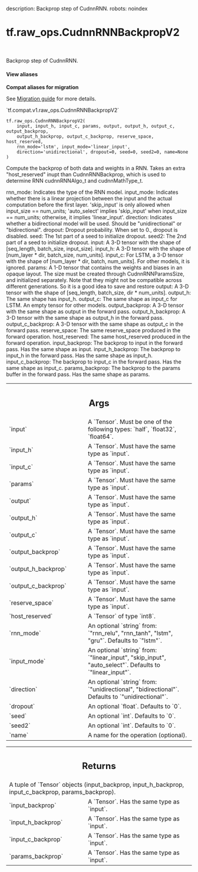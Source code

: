 description: Backprop step of CudnnRNN.
robots: noindex

# tf.raw_ops.CudnnRNNBackpropV2

<!-- Insert buttons and diff -->

<table class="tfo-notebook-buttons tfo-api nocontent" align="left">

</table>



Backprop step of CudnnRNN.

<section class="expandable">
  <h4 class="showalways">View aliases</h4>
  <p>
<b>Compat aliases for migration</b>
<p>See
<a href="https://www.tensorflow.org/guide/migrate">Migration guide</a> for
more details.</p>
<p>`tf.compat.v1.raw_ops.CudnnRNNBackpropV2`</p>
</p>
</section>

<pre class="devsite-click-to-copy prettyprint lang-py tfo-signature-link">
<code>tf.raw_ops.CudnnRNNBackpropV2(
    input, input_h, input_c, params, output, output_h, output_c, output_backprop,
    output_h_backprop, output_c_backprop, reserve_space, host_reserved,
    rnn_mode=&#x27;lstm&#x27;, input_mode=&#x27;linear_input&#x27;,
    direction=&#x27;unidirectional&#x27;, dropout=0, seed=0, seed2=0, name=None
)
</code></pre>



<!-- Placeholder for "Used in" -->

Compute the backprop of both data and weights in a RNN. Takes an extra
    "host_reserved" inupt than CudnnRNNBackprop, which is used to determine RNN
    cudnnRNNAlgo_t and cudnnMathType_t.

rnn_mode: Indicates the type of the RNN model.
input_mode: Indicates whether there is a linear projection between the input and
    the actual computation before the first layer. 'skip_input' is only allowed
    when input_size == num_units; 'auto_select' implies 'skip_input' when
    input_size == num_units; otherwise, it implies 'linear_input'.
direction: Indicates whether a bidirectional model will be used. Should be
  "unidirectional" or "bidirectional".
dropout: Dropout probability. When set to 0., dropout is disabled.
seed: The 1st part of a seed to initialize dropout.
seed2: The 2nd part of a seed to initialize dropout.
input: A 3-D tensor with the shape of [seq_length, batch_size, input_size].
input_h: A 3-D tensor with the shape of [num_layer * dir, batch_size,
    num_units].
input_c: For LSTM, a 3-D tensor with the shape of
    [num_layer * dir, batch, num_units]. For other models, it is ignored.
params: A 1-D tensor that contains the weights and biases in an opaque layout.
    The size must be created through CudnnRNNParamsSize, and initialized
    separately. Note that they might not be compatible across different
    generations. So it is a good idea to save and restore
output: A 3-D tensor with the shape of [seq_length, batch_size,
    dir * num_units].
output_h: The same shape has input_h.
output_c: The same shape as input_c for LSTM. An empty tensor for other models.
output_backprop: A 3-D tensor with the same shape as output in the forward pass.
output_h_backprop: A 3-D tensor with the same shape as output_h in the forward
    pass.
output_c_backprop: A 3-D tensor with the same shape as output_c in the forward
    pass.
reserve_space: The same reserve_space produced in the forward operation.
host_reserved: The same host_reserved produced in the forward operation.
input_backprop: The backprop to input in the forward pass. Has the same shape
    as input.
input_h_backprop: The backprop to input_h in the forward pass. Has the same
    shape as input_h.
input_c_backprop: The backprop to input_c in the forward pass. Has the same
    shape as input_c.
params_backprop: The backprop to the params buffer in the forward pass. Has the
    same shape as params.

<!-- Tabular view -->
 <table class="responsive fixed orange">
<colgroup><col width="214px"><col></colgroup>
<tr><th colspan="2"><h2 class="add-link">Args</h2></th></tr>

<tr>
<td>
`input`
</td>
<td>
A `Tensor`. Must be one of the following types: `half`, `float32`, `float64`.
</td>
</tr><tr>
<td>
`input_h`
</td>
<td>
A `Tensor`. Must have the same type as `input`.
</td>
</tr><tr>
<td>
`input_c`
</td>
<td>
A `Tensor`. Must have the same type as `input`.
</td>
</tr><tr>
<td>
`params`
</td>
<td>
A `Tensor`. Must have the same type as `input`.
</td>
</tr><tr>
<td>
`output`
</td>
<td>
A `Tensor`. Must have the same type as `input`.
</td>
</tr><tr>
<td>
`output_h`
</td>
<td>
A `Tensor`. Must have the same type as `input`.
</td>
</tr><tr>
<td>
`output_c`
</td>
<td>
A `Tensor`. Must have the same type as `input`.
</td>
</tr><tr>
<td>
`output_backprop`
</td>
<td>
A `Tensor`. Must have the same type as `input`.
</td>
</tr><tr>
<td>
`output_h_backprop`
</td>
<td>
A `Tensor`. Must have the same type as `input`.
</td>
</tr><tr>
<td>
`output_c_backprop`
</td>
<td>
A `Tensor`. Must have the same type as `input`.
</td>
</tr><tr>
<td>
`reserve_space`
</td>
<td>
A `Tensor`. Must have the same type as `input`.
</td>
</tr><tr>
<td>
`host_reserved`
</td>
<td>
A `Tensor` of type `int8`.
</td>
</tr><tr>
<td>
`rnn_mode`
</td>
<td>
An optional `string` from: `"rnn_relu", "rnn_tanh", "lstm", "gru"`. Defaults to `"lstm"`.
</td>
</tr><tr>
<td>
`input_mode`
</td>
<td>
An optional `string` from: `"linear_input", "skip_input", "auto_select"`. Defaults to `"linear_input"`.
</td>
</tr><tr>
<td>
`direction`
</td>
<td>
An optional `string` from: `"unidirectional", "bidirectional"`. Defaults to `"unidirectional"`.
</td>
</tr><tr>
<td>
`dropout`
</td>
<td>
An optional `float`. Defaults to `0`.
</td>
</tr><tr>
<td>
`seed`
</td>
<td>
An optional `int`. Defaults to `0`.
</td>
</tr><tr>
<td>
`seed2`
</td>
<td>
An optional `int`. Defaults to `0`.
</td>
</tr><tr>
<td>
`name`
</td>
<td>
A name for the operation (optional).
</td>
</tr>
</table>



<!-- Tabular view -->
 <table class="responsive fixed orange">
<colgroup><col width="214px"><col></colgroup>
<tr><th colspan="2"><h2 class="add-link">Returns</h2></th></tr>
<tr class="alt">
<td colspan="2">
A tuple of `Tensor` objects (input_backprop, input_h_backprop, input_c_backprop, params_backprop).
</td>
</tr>
<tr>
<td>
`input_backprop`
</td>
<td>
A `Tensor`. Has the same type as `input`.
</td>
</tr><tr>
<td>
`input_h_backprop`
</td>
<td>
A `Tensor`. Has the same type as `input`.
</td>
</tr><tr>
<td>
`input_c_backprop`
</td>
<td>
A `Tensor`. Has the same type as `input`.
</td>
</tr><tr>
<td>
`params_backprop`
</td>
<td>
A `Tensor`. Has the same type as `input`.
</td>
</tr>
</table>

